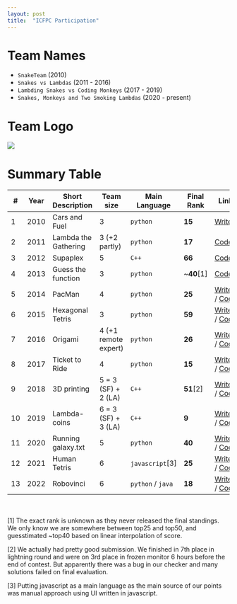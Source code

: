 ```yaml
---
layout: post
title:  "ICFPC Participation"
---
```


# Team Names

- `SnakeTeam` (2010)
- `Snakes vs Lambdas` (2011 - 2016)
- `Lambding Snakes vs Coding Monkeys` (2017 - 2019)
- `Snakes, Monkeys and Two Smoking Lambdas` (2020 - present)

# Team Logo

![](img/snakes-vs-lambdas.png)

# Summary Table

| # | Year | Short Description | Team size | Main Language | Final Rank | Links |
|---|------|------------------|-----------|----------|------|--------------------|
| 1 | 2010 | Cars and Fuel | 3 | `python` | **15** |  [Writeup](http://codeforces.com/blog/entry/480) |
| 2 | 2011 | Lambda the Gathering | 3 (+2 partly) | `python` | **17** | [Code](https://github.com/pankdm/icfpc-2011) |
| 3 | 2012 | Supaplex | 5 | `C++` | **66** | [Code](https://github.com/pankdm/icfpc-2012) |
| 4 | 2013 | Guess the function | 3 | `python` | ~**40**[1]  | [Code](https://github.com/pankdm/icfpc-2013) |
| 5 | 2014 | PacMan | 4 | `python` | **25** | [Writeup](/icfpc-2014.html) / [Code](https://github.com/pankdm/icfpc-2014) |
| 6 | 2015 | Hexagonal Tetris | 3 | `python` | **59** |  [Writeup](/icfpc-2015.html) / [Code](https://github.com/pankdm/icfpc-2015) |
| 7 | 2016 | Origami | 4 (+1 remote expert) | `python` | **26** |  [Writeup](/icfpc-2016.html) / [Code](https://github.com/pankdm/icfpc-2016) |
| 8 | 2017 | Ticket to Ride | 4 | `python` | **15** | [Writeup](/icfpc-2017.html) / [Code](https://github.com/pankdm/icfpc-2017) |
| 9 | 2018 | 3D printing | 5 = 3 (SF) + 2 (LA) | `C++` | **51**[2] | [Writeup](/icfpc-2018.html) / [Code](https://github.com/pankdm/icfpc-2018) |
| 10 | 2019 | Lambda-coins | 6 = 3 (SF) + 3 (LA) | `C++` | **9** | [Writeup](/icfpc-2019.html) / [Code](https://github.com/pankdm/icfpc-2019) |
| 11 | 2020 | Running galaxy.txt | 5 | `python` | **40** | [Writeup](/icfpc-2020.html) / [Code](https://github.com/pankdm/icfpc-2020) |
| 12 | 2021 | Human Tetris | 6 | `javascript`[3] | **25** | [Writeup](/icfpc-2021.html) / [Code](https://github.com/pankdm/icfpc-2021) |
| 13 | 2022 | Robovinci | 6 | `python` / `java` | **18** | [Writeup](/icfpc-2022.html) / [Code](https://github.com/pankdm/icfpc-2022) |

<br><br>
[1] The exact rank is unknown as they never released the final standings.
We only know we are somewhere between top25 and top50,
and guesstimated ~top40 based on linear interpolation of score.

[2] We actually had pretty good submission. We finished in 7th place in lightning round and
were on 3rd place in frozen monitor 6 hours before the end of contest.
But apparently there was a bug in our checker and many solutions failed
on final evaluation.

[3] Putting javascript as a main language as the main source of our points
was manual approach using UI written in javascript.
